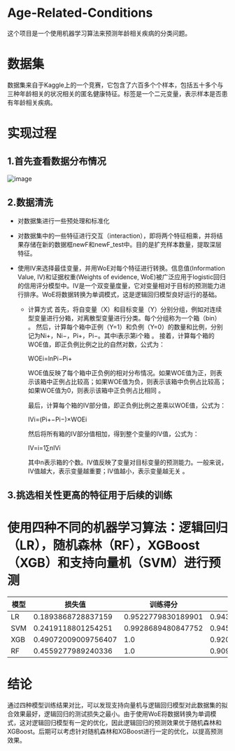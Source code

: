 # Age-Related-Conditions
这个项目是一个使用机器学习算法来预测年龄相关疾病的分类问题。

# 数据集
数据集来自于Kaggle上的一个竞赛，它包含了六百多个个样本，包括五十多个与三种年龄相关的状况相关的匿名健康特征。标签是一个二元变量，表示样本是否患有年龄相关疾病。

# 实现过程
## 1.首先查看数据分布情况
![image](https://github.com/Hebo-2015/Age-Related-Conditions/assets/142399606/679989c5-1ba8-418c-9744-79e6748ded2b)

## 2.数据清洗
- 对数据集进行一些预处理和标准化

- 对数据集中的一些特征进行交互（interaction），即将两个特征相乘，并将结果存储在新的数据框newF和newF_test中。目的是扩充样本数量，提取深层特征。

- 使用IV来选择最佳变量，并用WoE对每个特征进行转换。信息值(Information Value, IV)和证据权重(Weights of evidence, WoE)被广泛应用于logistic回归的信用评分模型中。IV是一个双变量度量，它对变量相对于目标的预测能力进行排序。WoE将数据转换为单调模式，这是逻辑回归模型良好运行的基础。
  - 计算方式
      首先，将自变量（X）和目标变量（Y）分别分组，例如对连续型变量进行分箱，对离散型变量进行分类。每个分组称为一个箱（bin） 。
      然后，计算每个箱中正例（Y=1）和负例（Y=0）的数量和比例，分别记为Ni+​，Ni−​，Pi+​，Pi−​。其中i表示第i个箱 。
      接着，计算每个箱的WOE值，即正负例比例之比的自然对数，公式为：
  
      WOEi​=lnPi−​Pi+​​
      
      WOE值反映了每个箱中正负例的相对分布情况。如果WOE值为正，则表示该箱中正例占比较高；如果WOE值为负，则表示该箱中负例占比较高；如果WOE值为0，则表示该箱中正负例占比相同 。
  
      最后，计算每个箱的IV部分值，即正负例比例之差乘以WOE值，公式为：
  
      IVi​=(Pi+​−Pi−​)×WOEi​
      
      然后将所有箱的IV部分值相加，得到整个变量的IV值，公式为：
      
      IV=i=1∑n​IVi​
    
    其中n表示箱的个数。IV值反映了变量对目标变量的预测能力。一般来说，IV值越大，表示变量越重要；IV值越小，表示变量越无关 。

## 3.挑选相关性更高的特征用于后续的训练

# 使用四种不同的机器学习算法：逻辑回归（LR），随机森林（RF），XGBoost（XGB）和支持向量机（SVM）进行预测

|模型 | 损失值 | 训练得分 | 预测得分 |
|--- |---|---|---|
|LR|0.1893868728837159|0.9522779830189901|0.9432575356953996|
|SVM|0.2419118801254251|0.9928689480847752|0.9459175039661555|
|XGB|0.49072009009756407|1.0|0.9209307244843999|
|RF|0.4559277989240336|1.0|0.9099365415124276|

# 结论
通过四种模型训练结果对比，可以发现支持向量机与逻辑回归模型对此数据集的拟合效果最好，逻辑回归的测试损失之最小。由于使用WoE将数据转换为单调模式，这对逻辑回归模型有一定的优化，因此逻辑回归的预测效果优于随机森林和XGBoost。后期可以考虑针对随机森林和XGBoost进行一定的优化，以提高预测效果。

